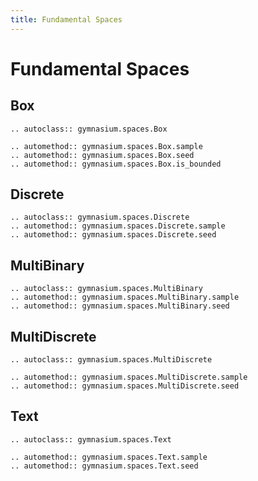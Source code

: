 ```yaml
---
title: Fundamental Spaces
---
```


# Fundamental Spaces

## Box

```{eval-rst}
.. autoclass:: gymnasium.spaces.Box

.. automethod:: gymnasium.spaces.Box.sample
.. automethod:: gymnasium.spaces.Box.seed
.. automethod:: gymnasium.spaces.Box.is_bounded
```

## Discrete

```{eval-rst}
.. autoclass:: gymnasium.spaces.Discrete
.. automethod:: gymnasium.spaces.Discrete.sample
.. automethod:: gymnasium.spaces.Discrete.seed
```

## MultiBinary

```{eval-rst}
.. autoclass:: gymnasium.spaces.MultiBinary
.. automethod:: gymnasium.spaces.MultiBinary.sample
.. automethod:: gymnasium.spaces.MultiBinary.seed
```

## MultiDiscrete

```{eval-rst}
.. autoclass:: gymnasium.spaces.MultiDiscrete

.. automethod:: gymnasium.spaces.MultiDiscrete.sample
.. automethod:: gymnasium.spaces.MultiDiscrete.seed
```

## Text

```{eval-rst}
.. autoclass:: gymnasium.spaces.Text

.. automethod:: gymnasium.spaces.Text.sample
.. automethod:: gymnasium.spaces.Text.seed
```
